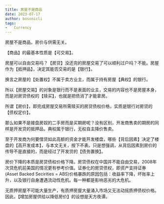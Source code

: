 ```yaml
---
title: 房屋不是商品
date: 2023-07-17
author: bosonicli
tags:
-   Currency
---
```


房屋不是商品，房价与供需无关。

【商品】的最基本性质是【可交易】。

房屋可以自由交易吗？【房贷】没还完的房屋交易了可以顺利过户吗？不能。房屋作为【抵押品】，决定其能否交易的是【银行】。

换言之房屋的【处置权】不属于卖方业主，而属于持有房屋【典权】的银行。

所以【房屋交易】的对象是银行而不是表面的业主，交易的内容也不是房屋本身，而是对房贷债权的【赎买】，也就是把债消了才能拿房。

所谓【房价】，即完成房屋交易所需赎买的房贷债权价格，实质是银行对房贷的【债权定价】。

那么如果不是接盘房奴的二手房而是买期房呢？没有区别，开发商售卖的期房的同样是开发贷的抵押品，典权属于银行，无权自主降价售卖。

至于开发商为何要借贷如此高额的资金才能开发楼盘，哪些【背后因素】决定了楼盘的【高开发成本】，与本文无关，按下不表。只是想强调，从背后因素到房价的传导不是直接的，而是经过了开发贷的【债务置换】。

房价下降的本质是房贷债权价格下降。房贷债权在中国并不能自由交易，2008年次贷危机前美国的情况更有参考价值。证券化的房贷债权，即资产支持证券(Asset Backed Secirities = ABS)价格暴跌的原因包括：收益率下降，坏账率上升，以及银行自身遭遇流动性危机。每一种都是影响恶劣的大危机。

无质押房屋不可能大量生产，有质押房屋大量涌入市场又无法动摇质押债权价格。因此，【增加房屋供给以降低房价】的设想是天方夜谭。
